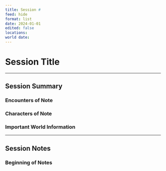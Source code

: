 ```yaml
---
title: Session #
feed: hide
format: list
date: 2024-01-01
edited: false
locations:
world date: 
---
```


# Session Title  
-------
## Session Summary
### Encounters of Note

### Characters of Note

### Important World Information 

----
## Session Notes
### Beginning of Notes